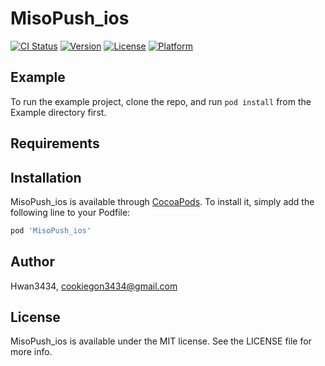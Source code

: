 # MisoPush_ios

[![CI Status](https://img.shields.io/travis/Hwan3434/MisoPush_ios.svg?style=flat)](https://travis-ci.org/Hwan3434/MisoPush_ios)
[![Version](https://img.shields.io/cocoapods/v/MisoPush_ios.svg?style=flat)](https://cocoapods.org/pods/MisoPush_ios)
[![License](https://img.shields.io/cocoapods/l/MisoPush_ios.svg?style=flat)](https://cocoapods.org/pods/MisoPush_ios)
[![Platform](https://img.shields.io/cocoapods/p/MisoPush_ios.svg?style=flat)](https://cocoapods.org/pods/MisoPush_ios)

## Example

To run the example project, clone the repo, and run `pod install` from the Example directory first.

## Requirements

## Installation

MisoPush_ios is available through [CocoaPods](https://cocoapods.org). To install
it, simply add the following line to your Podfile:

```ruby
pod 'MisoPush_ios'
```

## Author

Hwan3434, cookiegon3434@gmail.com

## License

MisoPush_ios is available under the MIT license. See the LICENSE file for more info.

